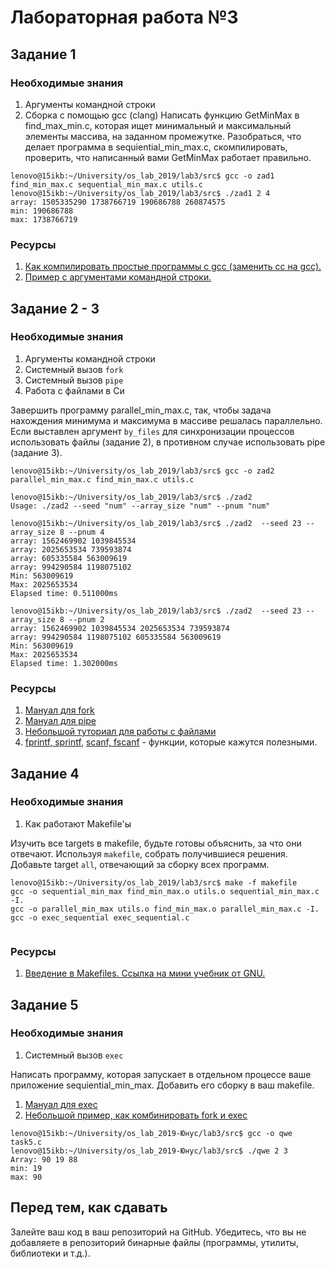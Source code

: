 # Лабораторная работа №3

## Задание 1

### Необходимые знания

1. Аргументы командной строки
2. Сборка с помощью gcc (clang)
Написать функцию GetMinMax в find\_max\_min.c, которая ищет минимальный и максимальный элементы массива, на заданном промежутке.
Разобраться, что делает программа в sequiential\_min\_max.c, скомпилировать, проверить, что написанный вами GetMinMax работает правильно.
```
lenovo@15ikb:~/University/os_lab_2019/lab3/src$ gcc -o zad1 find_min_max.c sequential_min_max.c utils.c
lenovo@15ikb:~/University/os_lab_2019/lab3/src$ ./zad1 2 4
array: 1505335290 1738766719 190686788 260874575
min: 190686788
max: 1738766719

```
### Ресурсы

1. [Как компилировать простые программы с gcc (заменить сс на gcc).](https://www.classes.cs.uchicago.edu/archive/2014/winter/51081-1/LabFAQ/lab3/compile.html)
2. [Пример с аргументами командной строки.](https://www.cprogramming.com/tutorial/c/lesson14.html)

## Задание 2 - 3

### Необходимые знания

1. Аргументы командной строки
2. Системный вызов `fork`
3. Системный вызов `pipe`
4. Работа с файлами в Си

Завершить программу parallel\_min\_max.c, так, чтобы задача нахождения минимума и максимума в массиве решалась параллельно.
Если выставлен аргумент `by_files` для синхронизации процессов использовать файлы (задание 2), в противном случае использовать pipe (задание 3).
```
lenovo@15ikb:~/University/os_lab_2019/lab3/src$ gcc -o zad2 parallel_min_max.c find_min_max.c utils.c

lenovo@15ikb:~/University/os_lab_2019/lab3/src$ ./zad2
Usage: ./zad2 --seed "num" --array_size "num" --pnum "num"

lenovo@15ikb:~/University/os_lab_2019/lab3/src$ ./zad2  --seed 23 --array_size 8 --pnum 4
array: 1562469902 1039845534
array: 2025653534 739593874
array: 605335584 563009619
array: 994290584 1198075102
Min: 563009619
Max: 2025653534
Elapsed time: 0.511000ms

lenovo@15ikb:~/University/os_lab_2019/lab3/src$ ./zad2  --seed 23 --array_size 8 --pnum 2
array: 1562469902 1039845534 2025653534 739593874
array: 994290584 1198075102 605335584 563009619
Min: 563009619
Max: 2025653534
Elapsed time: 1.302000ms

```
### Ресурсы

1. [Мануал для fork](http://man7.org/linux/man-pages/man2/fork.2.html)
2. [Мануал для pipe](http://man7.org/linux/man-pages/man2/pipe.2.html)
3. [Небольшой туториал для работы с файлами](https://www.cprogramming.com/tutorial/cfileio.html)
4. [fprintf, sprintf](http://en.cppreference.com/w/c/io/fprintf), [scanf, fscanf](http://en.cppreference.com/w/c/io/fscanf) - функции, которые кажутся полезными.

## Задание 4

### Необходимые знания

1. Как работают Makefile'ы

Изучить все targets в makefile, будьте готовы объяснить, за что они отвечают. Используя `makefile`, собрать получившиеся решения. Добавьте target `all`, отвечающий за сборку всех программ.
```
lenovo@15ikb:~/University/os_lab_2019/lab3/src$ make -f makefile
gcc -o sequential_min_max find_min_max.o utils.o sequential_min_max.c -I.
gcc -o parallel_min_max utils.o find_min_max.o parallel_min_max.c -I.
gcc -o exec_sequential exec_sequential.c


```
### Ресурсы

1. [Введение в Makefiles. Ссылка на мини учебник от GNU.](https://www.gnu.org/software/make/manual/html_node/Introduction.html#Introduction)

## Задание 5

### Необходимые знания

1. Системный вызов `exec`

Написать программу, которая запускает в отдельном процессе ваше приложение sequiential\_min\_max. Добавить его сборку в ваш makefile.

1. [Мануал для exec](http://man7.org/linux/man-pages/man3/exec.3.html)
2. [Небольшой пример, как комбинировать fork и exec](https://ece.uwaterloo.ca/~dwharder/icsrts/Tutorials/fork_exec/)

```
lenovo@15ikb:~/University/os_lab_2019-Юнус/lab3/src$ gcc -o qwe task5.c
lenovo@15ikb:~/University/os_lab_2019-Юнус/lab3/src$ ./qwe 2 3
Array: 90 19 88
min: 19
max: 90

```
<!--
## Задание 6

Дополните файл tests.c **(название?)**. Добавьте туда unit тесты, для тестирования GetMinMax.
-->

## Перед тем, как сдавать

Залейте ваш код в ваш репозиторий на GitHub. Убедитесь, что вы не добавляете в репозиторий бинарные файлы (программы, утилиты, библиотеки и т.д.).
